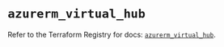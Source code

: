 # `azurerm_virtual_hub`

Refer to the Terraform Registry for docs: [`azurerm_virtual_hub`](https://registry.terraform.io/providers/hashicorp/azurerm/2.99.0/docs/resources/virtual_hub).

